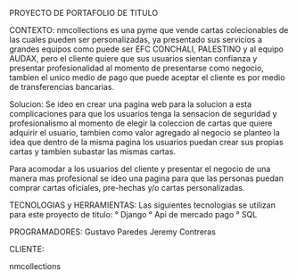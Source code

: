 PROYECTO DE PORTAFOLIO DE TITULO

CONTEXTO:
nmcollections es una pyme que vende cartas colecionables de las cuales pueden ser personalizadas, ya presentado sus servicios a grandes equipos como puede ser EFC CONCHALI, PALESTINO y al equipo AUDAX,
pero el cliente quiere que sus usuarios sientan confianza y presentar profesionalidad al momento de presentarse como negocio, tambien el unico medio de pago que puede aceptar el cliente es por medio
de transferencias bancarias.          

Solucion:
Se ideo en crear una pagina web para la solucion a esta complicaciones para que los usuarios tenga la sensacion de seguridad y profesionalismo al momento de elegir la coleccion de cartas que
quiere adquirir el usuario, tambien como valor agregado al negocio se planteo la idea que dentro de la misma pagina los usuarios puedan crear sus propias cartas y tambien subastar las mismas cartas.

Para acomodar a los usuarios del cliente y presentar el negocio de una manera mas profesional se ideo una pagina para que las
personas puedan comprar cartas oficiales, pre-hechas y/o cartas personalizadas.

TECNOLOGIAS y HERRAMIENTAS:
Las siguientes tecnologias se utilizan para este proyecto de titulo:
 ° Django
 ° Api de mercado pago
 ° SQL

PROGRAMADORES:
Gustavo Paredes
Jeremy Contreras

CLIENTE:

nmcollections


